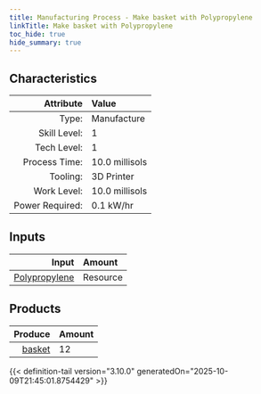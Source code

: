 ```yaml
---
title: Manufacturing Process - Make basket with Polypropylene
linkTitle: Make basket with Polypropylene
toc_hide: true
hide_summary: true
---
```

<!-- This is generated by the MarsSim HelpGenertor, do not edit. -->


## Characteristics

| Attribute      | Value |
|--------:|:------|
|Type:|Manufacture|
|Skill Level:|1|
|Tech Level:|1|
|Process Time:|10.0 millisols|
|Tooling:|3D Printer|
|Work Level:|10.0 millisols|
|Power Required:|0.1 kW/hr|

## Inputs

| Input      | Amount |
|--------:|:------|
|[Polypropylene](/docs/definitions/resource/polypropylene)|Resource|7.8 kg|

## Products


| Produce      | Amount |
|--------:|:------|
|[basket](/docs/definitions/null/basket)|12|



{{< definition-tail version="3.10.0" generatedOn="2025-10-09T21:45:01.8754429" >}}



